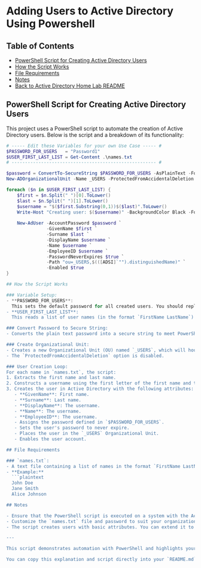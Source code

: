 # Adding Users to Active Directory Using Powershell

## Table of Contents
- [PowerShell Script for Creating Active Directory Users]()
- [How the Script Works]()
- [File Requirements]()
- [Notes]()
- [Back to Active Directory Home Lab README](../README.md)


## PowerShell Script for Creating Active Directory Users

This project uses a PowerShell script to automate the creation of Active Directory users. Below is the script and a breakdown of its functionality:

```powershell
# ----- Edit these Variables for your own Use Case ----- #
$PASSWORD_FOR_USERS   = "Password1"
$USER_FIRST_LAST_LIST = Get-Content .\names.txt
# ------------------------------------------------------ #

$password = ConvertTo-SecureString $PASSWORD_FOR_USERS -AsPlainText -Force
New-ADOrganizationalUnit -Name _USERS -ProtectedFromAccidentalDeletion $false

foreach ($n in $USER_FIRST_LAST_LIST) {
    $first = $n.Split(" ")[0].ToLower()
    $last = $n.Split(" ")[1].ToLower()
    $username = "$($first.Substring(0,1))$($last)".ToLower()
    Write-Host "Creating user: $($username)" -BackgroundColor Black -ForegroundColor Cyan
    
    New-AdUser -AccountPassword $password `
               -GivenName $first `
               -Surname $last `
               -DisplayName $username `
               -Name $username `
               -EmployeeID $username `
               -PasswordNeverExpires $true `
               -Path "ou=_USERS,$(([ADSI]`"").distinguishedName)" `
               -Enabled $true
}

## How the Script Works

### Variable Setup:
- **PASSWORD_FOR_USERS**:  
  This sets the default password for all created users. You should replace `"Password1"` with a strong, secure password.  
- **USER_FIRST_LAST_LIST**:  
  This reads a list of user names (in the format `FirstName LastName`) from a file named `names.txt` located in the same directory as the script.

### Convert Password to Secure String:
- Converts the plain text password into a secure string to meet PowerShell's security requirements.

### Create Organizational Unit:
- Creates a new Organizational Unit (OU) named `_USERS`, which will house the new users.  
- The `ProtectedFromAccidentalDeletion` option is disabled.

### User Creation Loop:
For each name in `names.txt`, the script:
1. Extracts the first name and last name.
2. Constructs a username using the first letter of the first name and the full last name (e.g., `"John Doe"` becomes `"jdoe"`).
3. Creates the user in Active Directory with the following attributes:
   - **GivenName**: First name.
   - **Surname**: Last name.
   - **DisplayName**: The username.
   - **Name**: The username.
   - **EmployeeID**: The username.
   - Assigns the password defined in `$PASSWORD_FOR_USERS`.
   - Sets the user's password to never expire.
   - Places the user in the `_USERS` Organizational Unit.
   - Enables the user account.

## File Requirements

### `names.txt`:
- A text file containing a list of names in the format `FirstName LastName`, one per line.  
- **Example:**
  ```plaintext
  John Doe
  Jane Smith
  Alice Johnson

## Notes

- Ensure that the PowerShell script is executed on a system with the Active Directory module installed and connected to a domain controller.
- Customize the `names.txt` file and password to suit your organization's requirements.
- The script creates users with basic attributes. You can extend it to include additional attributes as needed.

---

This script demonstrates automation with PowerShell and highlights your ability to manage Active Directory effectively.

You can copy this explanation and script directly into your `README.md` file to showcase your PowerShell skills and project functionality.
